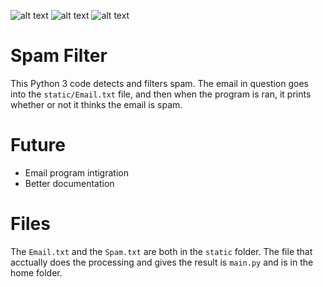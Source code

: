 ![alt text](https://img.shields.io/badge/license-Unlicense-green.svg "License: Unlicense")
![alt text](https://img.shields.io/badge/language-python-blue.svg "Language: Python")
![alt text](https://img.shields.io/github/issues/CoconutMacaroon/Spam-Filter.svg "Issues")
# Spam Filter
This Python 3 code detects and filters spam. The email in question goes into the `static/Email.txt` file, and then when the program is ran, it prints whether or not it thinks the email is spam.
# Future
* Email program intigration
* Better documentation
# Files
The `Email.txt` and the `Spam.txt` are both in the `static` folder. The file that acctually does the processing and gives the result is `main.py` and is in the home folder.
